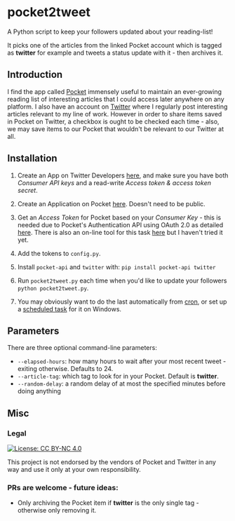 # pocket2tweet

A Python script to keep your followers updated about your reading-list!

It picks one of the articles from the linked Pocket account which is tagged as **twitter** for example and tweets a status update with it - then archives it.

## Introduction

I find the app called [Pocket](https://getpocket.com/) immensely useful to maintain an ever-growing reading list of interesting articles that I could access later anywhere on any platform. I also have an account on [Twitter](https://twitter.com/0d8x86) where I regularly post interesting articles relevant to my line of work. However in order to share items saved in Pocket on Twitter, a checkbox is ought to be checked each time - also, we may save items to our Pocket that wouldn't be relevant to our Twitter at all.

## Installation

1. Create an App on Twitter Developers [here](https://developer.twitter.com/en/apps), and make sure you have 
both _Consumer API keys_ and a read-write _Access token & access token secret_.

2. Create an Application on Pocket [here](https://getpocket.com/developer/apps/). Doesn't need to be public.

3. Get an _Access Token_ for Pocket based on your _Consumer Key_ - this is needed due to Pocket's Authentication API using OAuth 2.0 as detailed [here](https://getpocket.com/developer/docs/authentication). There is also an on-line tool for this task [here](http://reader.fxneumann.de/plugins/oneclickpocket/auth.php) but I haven't tried it yet.

5. Add the tokens to `config.py`.

6. Install `pocket-api` and `twitter` with: `pip install pocket-api twitter`

7. Run `pocket2tweet.py` each time when you'd like to update your followers `python pocket2tweet.py`.

8. You may obviously want to do the last automatically from [cron](https://crontab.guru/), or set up a [scheduled task](https://stackoverflow.com/questions/6568736/how-do-i-set-a-windows-scheduled-task-to-run-in-the-background) for it on Windows.

## Parameters

There are three optional command-line parameters:

* `--elapsed-hours`: how many hours to wait after your most recent tweet - exiting otherwise. Defaults to 24.
* `--article-tag`: which tag to look for in your Pocket. Default is **twitter**.
* `--random-delay`: a random delay of at most the specified minutes before doing anything

## Misc

### Legal

[![License: CC BY-NC 4.0](https://img.shields.io/badge/License-CC%20BY--NC%204.0-lightgrey.svg)](https://creativecommons.org/licenses/by-nc/4.0/)

This project is not endorsed by the vendors of Pocket and Twitter in any way and use it only at your own responsibility.

### PRs are welcome - future ideas:

* Only archiving the Pocket item if **twitter** is the only single tag - otherwise only removing it.
